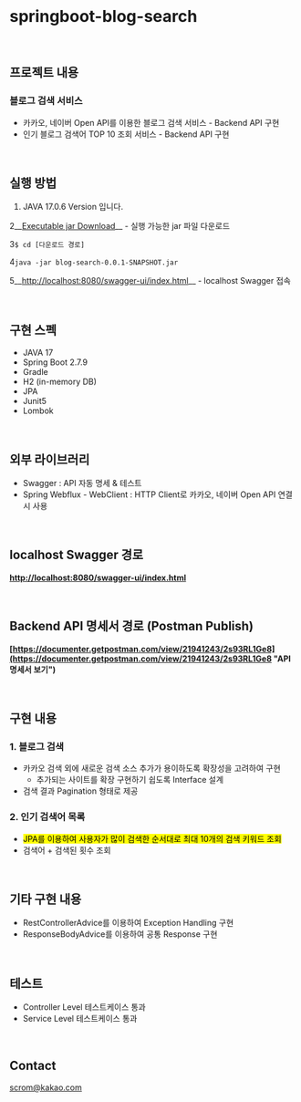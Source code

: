 <br/>

# springboot-blog-search

<br/>

## 프로젝트 내용

### 블로그 검색 서비스
- 카카오, 네이버 Open API를 이용한 블로그 검색 서비스 - Backend API 구현
- 인기 블로그 검색어 TOP 10 조회 서비스 - Backend API 구현

<br/>

## 실행 방법

1. JAVA 17.0.6 Version 입니다.

2__[Executable jar Download](https://github.com/creedboygit/springboot-blog-search/releases/download/v1.0/blog-search-0.0.1-SNAPSHOT.jar "jar 파일 다운로드")__ - 실행 가능한 jar 파일 다운로드

3`$ cd [다운로드 경로]`

4`java -jar blog-search-0.0.1-SNAPSHOT.jar`

5__[http://localhost:8080/swagger-ui/index.html](http://localhost:8080/swagger-ui/index.html "localhost Swagger 경로")__ - localhost Swagger 접속

<br/>

## 구현 스펙

- JAVA 17
- Spring Boot 2.7.9
- Gradle
- H2 (in-memory DB)
- JPA
- Junit5
- Lombok

<br/>

## 외부 라이브러리

- Swagger : API 자동 명세 & 테스트
- Spring Webflux - WebClient : HTTP Client로 카카오, 네이버 Open API 연결 시 사용

<br/>

## localhost Swagger 경로

__[http://localhost:8080/swagger-ui/index.html](http://localhost:8080/swagger-ui/index.html "Swagger 경로")__

<br/>

## Backend API 명세서 경로 (Postman Publish)

__[https://documenter.getpostman.com/view/21941243/2s93RL1Ge8](https://documenter.getpostman.com/view/21941243/2s93RL1Ge8 "API 명세서 보기")__

<br/>

## 구현 내용

### 1. 블로그 검색

- 카카오 검색 외에 새로운 검색 소스 추가가 용이하도록 확장성을 고려하여 구현
    - 추가되는 사이트를 확장 구현하기 쉽도록 Interface 설계
- 검색 결과 Pagination 형태로 제공

### 2. 인기 검색어 목록

- <mark>JPA를 이용하여 사용자가 많이 검색한 순서대로 최대 10개의 검색 키워드 조회</mark>
- 검색어 + 검색된 횟수 조회

<br/>

## 기타 구현 내용

- RestControllerAdvice를 이용하여 Exception Handling 구현
- ResponseBodyAdvice를 이용하여 공통 Response 구현

<br/>

## 테스트

- Controller Level 테스트케이스 통과
- Service Level 테스트케이스 통과

<br/>

## Contact

scrom@kakao.com